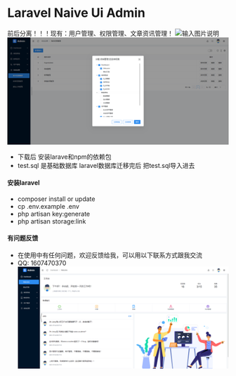 # Laravel Naive Ui Admin
前后分离！！！现有：用户管理、权限管理、文章资讯管理！
![输入图片说明](imgwelcome.png)
![输入图片说明](img/role.png)
- 下载后 安装larave和npm的依赖包
- test.sql 是基础数据库 laravel数据库迁移完后 把test.sql导入进去

#### 安装laravel
- composer install or update
- cp .env.example .env
- php artisan key:generate
- php artisan storage:link

#### 有问题反馈
- 在使用中有任何问题，欢迎反馈给我，可以用以下联系方式跟我交流
- QQ: 1607470370![输入图片说明](img/welcome.png)